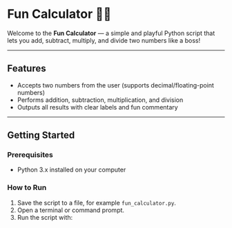 # Fun Calculator 🎉😎

Welcome to the **Fun Calculator** — a simple and playful Python script that lets you add, subtract, multiply, and divide two numbers like a boss!

---

## Features

- Accepts two numbers from the user (supports decimal/floating-point numbers)
- Performs addition, subtraction, multiplication, and division
- Outputs all results with clear labels and fun commentary

---

## Getting Started

### Prerequisites

- Python 3.x installed on your computer

### How to Run

1. Save the script to a file, for example `fun_calculator.py`.
2. Open a terminal or command prompt.
3. Run the script with:

